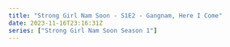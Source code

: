 ```yaml
---
title: "Strong Girl Nam Soon - S1E2 - Gangnam, Here I Come"
date: 2023-11-16T23:16:31Z
series: ["Strong Girl Nam Soon Season 1"]
---
```



<mux-player stream-type="on-demand"
  src="https://kp3d-my.sharepoint.com/personal/ryoo_kp3d_onmicrosoft_com/_layouts/15/download.aspx?share=EZ2SFJaQC7NAip2u6m-N774BZiRlefLoP6onrBYjFBOKCw" prefer-playback="mse" controls>
  </mux-player>
  
  
  <script src="https://cdn.jsdelivr.net/npm/@mux/mux-player"></script>
  
 <script type="application/ld+json">
 {
  "@context": "https://schema.org/",
  "@type": "VideoObject",
  "name": "Strong Girl Nam Soon - S1E2 - Gangnam, Here I Come",
  "contentUrl": "https://stream.mux.com/zBxa6DgAKmMcIHKgwIl91sVB2ymZ4eiWJ01BbECo37UY.m3u8?min_resolution=480p",
  "thumbnailUrl": "https://www.themoviedb.org/t/p/original/aGuBIB79vDDQKcsQUIF5fa5P07b.jpg?width=314&fit_mode=preserve&time=25",
  "uploadDate": "2023-11-16T23:16:31Z",
}

</script>